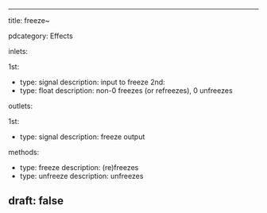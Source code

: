 --- 


title: freeze~

pdcategory: Effects

inlets:

  1st:
  - type: signal
    description: input to freeze
  2nd:
  - type: float
    description: non-0 freezes (or refreezes), 0 unfreezes

outlets:

  1st:
  - type: signal
    description: freeze output



methods:
  - type: freeze
    description: (re)freezes
  - type: unfreeze
    description: unfreezes



draft: false
---